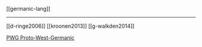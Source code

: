 [[germanic-lang]]

---

[[d-ringe2006]]
[[kroonen2013]]
[[g-walkden2014]]



[PWG Proto-West-Germanic](https://en.wikipedia.org/wiki/West-Germanic-languages#cite-ref-vocabulary-comparison-13-0)